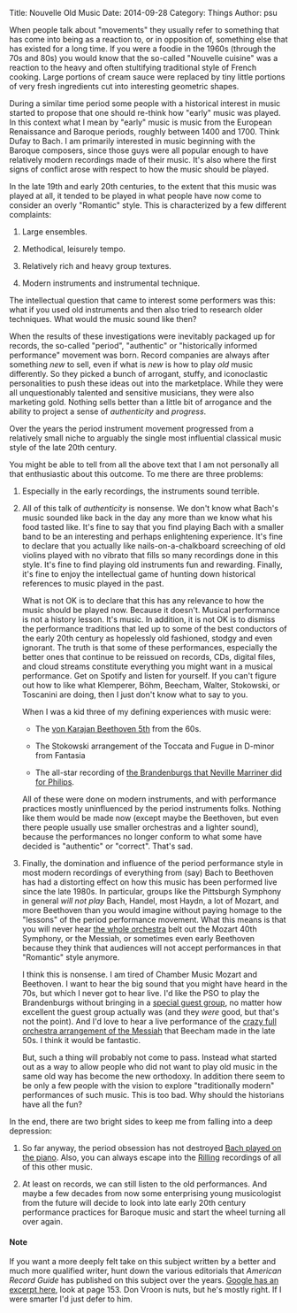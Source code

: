 Title: Nouvelle Old Music
Date: 2014-09-28
Category: Things
Author: psu

When people talk about "movements" they usually refer to something that has come into being as a reaction to, or in opposition of, something else that has existed for a long time. If you were a foodie in the 1960s (through the 70s and 80s) you would know that the so-called "Nouvelle cuisine" was a reaction to the heavy and often stultifying traditional style of French cooking. Large portions of cream sauce were replaced by tiny little portions of very fresh ingredients cut into interesting geometric shapes.

During a similar time period some people with a historical interest in music started to propose that one should re-think how "early" music was played. In this context what I mean by "early" music is music from the European Renaissance and Baroque periods, roughly between 1400 and 1700. Think Dufay to Bach. I am primarily interested in music beginning with the Baroque composers, since those guys were all popular enough to have relatively modern recordings made of their music. It's also where the first signs of conflict arose with respect to how the music should be played.

In the late 19th and early 20th centuries, to the extent that this music was played at all, it tended to be played in what people have now come to consider an overly "Romantic" style. This is characterized by a few different complaints:

1. Large ensembles.

2. Methodical, leisurely tempo.

3. Relatively rich and heavy group textures.

4. Modern instruments and instrumental technique.

The intellectual question that came to interest some performers was this: what if you used old instruments and then also tried to research older techniques. What would the music sound like then?

When the results of these investigations were inevitably packaged up for records, the so-called "period", "authentic" or "historically informed performance" movement was born. Record companies are always after something _new_ to sell, even if what is _new_ is how to play _old_ music differently. So they picked a bunch of arrogant, stuffy, and iconoclastic personalities to push these ideas out into the marketplace. While they were all unquestionably talented and sensitive musicians, they were also marketing gold. Nothing sells better than a little bit of arrogance and the ability to project a sense of _authenticity_ and _progress_.

Over the years the period instrument movement progressed from a relatively small niche to arguably the single most influential classical music style of the late 20th century.

You might be able to tell from all the above text that I am not personally all that enthusiastic about this outcome. To me there are three problems:

1. Especially in the early recordings, the instruments sound terrible. 

2. All of this talk of _authenticity_ is nonsense. We don't know what Bach's music sounded like back in the day any more than we know what his food tasted like. It's fine to say that you find playing Bach with a smaller band to be an interesting and perhaps enlightening experience. It's fine to declare that you actually like nails-on-a-chalkboard screeching of old violins played with no vibrato that fills so many recordings done in this style. It's fine to find playing old instruments fun and rewarding. Finally, it's fine to enjoy the intellectual game of hunting down historical references to music played in the past.
	
    What is not OK is to declare that this has any relevance to how the music should be played now. Because it doesn't. Musical performance is not a history lesson. It's music. In addition, it is not OK is to dismiss the performance traditions that led up to some of the best conductors of the early 20th century as hopelessly old fashioned, stodgy and even ignorant. The truth is that some of these performances, especially the better ones that continue to be reissued on records, CDs, digital files, and cloud streams constitute everything you might want in a musical performance. Get on Spotify and listen for yourself. If you can't figure out how to like what Klemperer, Böhm, Beecham, Walter, Stokowski, or Toscanini  are doing, then I just don't know what to say to you.

    When I was a kid three of my defining experiences with music were:

    - The <a href="http://www.amazon.com/Beethoven-9-Symphonies-Ludwig-van/dp/B000001GBQ/">von Karajan Beethoven 5th</a> from the 60s.

    - The Stokowski arrangement of the Toccata and Fugue in D-minor from Fantasia

    - The all-star recording of <a href="http://www.amazon.com/gp/product/B0000040VM/ref=dm_ws_ps_cdp">the Brandenburgs that Neville Marriner did for Philips</a>. 

    All of these were done on modern instruments, and with performance practices mostly uninfluenced by the period instruments folks. Nothing like them would be made now (except maybe the Beethoven, but even there people usually use smaller orchestras and a lighter sound), because the performances no longer conform to what some have decided is "authentic" or "correct". That's sad. 

3. Finally, the domination and influence of the period performance style in most modern recordings of everything from (say) Bach to Beethoven has had a distorting effect on how this music has been performed live since the late 1980s. In particular, groups like the Pittsburgh Symphony in general _will not play_ Bach, Handel, most Haydn, a lot of Mozart, and more Beethoven than you would imagine without paying homage to the "lessons" of the period performance movement. What this means is that you will never hear <a href="http://www.amazon.com/Mozart-Symphonies-Nos-35-38-/dp/B000001GQB/">the whole orchestra</a> belt out the Mozart 40th Symphony, or the Messiah, or sometimes even early Beethoven because they think that audiences will not accept performances in that "Romantic" style anymore.

    I think this is nonsense. I am tired of Chamber Music Mozart and Beethoven. I want to hear the big sound that you might have heard in the 70s, but which I never got to hear live. I'd like the PSO to play the Brandenburgs without bringing in a <a href="http://www.amazon.com/Bach-Brandenburg-Concertos-Harpsichord-Violin/dp/B003Z2OB5A/">special guest group</a>, no matter how excellent the guest group actually was (and they _were_ good, but that's not the point). And I'd love to hear a live performance of the <a href="http://www.amazon.com/Handel-Messiah-Sinclair-Vickers-Beecham/dp/B000003FB8/">crazy full orchestra arrangement of the Messiah</a> that Beecham made in the late 50s. I think it would be fantastic. 

    But, such a thing will probably not come to pass. Instead what started out as a way to allow people who did not want to play old music in the same old way has become the new orthodoxy. In addition there seem to be only a few people with the vision to explore "traditionally modern" performances of such music. This is too bad. Why should the historians have all the fun?

In the end, there are two bright sides to keep me from falling into a deep depression:

1. So far anyway, the period obsession has not destroyed <a href="http://www.amazon.com/Bach-Inventions-Sinfonias-BWV-772-801/dp/B00GXCJOYM/">Bach played on the piano</a>. Also, you can always escape into the <a href="http://www.amazon.com/Complete-Works-Johann-Sebastian-Bach/dp/B003LR4QPE/">Rilling</a> recordings of all of this other music.

2. At least on records, we can still listen to the old performances. And maybe a few decades from now some enterprising young musicologist from the future will decide to look into late early 20th century performance practices for Baroque music and start the wheel turning all over again.

#### Note ####

If you want a more deeply felt take on this subject written by a better and much more qualified writer, hunt down the various editorials that _American Record Guide_ has published on this subject over the years. <a href="http://books.google.com/books?id=2Jz_AwAAQBAJ&pg=PA157&lpg=PA157&dq=american+record+guide+authentic+instruments&source=bl&ots=GUxr__JZsk&sig=ko2fF11GY8vVjABFtTJ64hQTuis&hl=en&sa=X&ei=hUIrVNrXCYOhyATQ2IHwCA&ved=0CFUQ6AEwCQ#v=onepage&q=american%20record%20guide%20authentic%20instruments&f=false">Google has an excerpt here</a>, look at page 153. Don Vroon is nuts, but he's mostly right. If I were smarter I'd just defer to him.
